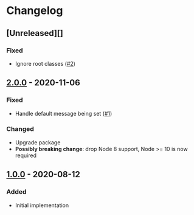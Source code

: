 # Changelog

## [Unreleased][]

### Fixed

-   Ignore root classes
    ([#2](https://github.com/niksy/babel-plugin-native-error-extend/issues/2))

## [2.0.0][] - 2020-11-06

### Fixed

-   Handle default message being set
    ([#1](https://github.com/niksy/babel-plugin-native-error-extend/issues/1))

### Changed

-   Upgrade package
-   **Possibly breaking change**: drop Node 8 support, Node >= 10 is now
    required

## [1.0.0][] - 2020-08-12

### Added

-   Initial implementation

[1.0.0]: https://github.com/niksy/babel-plugin-native-error-extend/tree/v1.0.0
[2.0.0]: https://github.com/niksy/babel-plugin-native-error-extend/tree/v2.0.0

